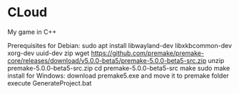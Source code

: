# CLoud
My game in C++



Prerequisites 
    for Debian:
        sudo apt install libwayland-dev libxkbcommon-dev xorg-dev uuid-dev zip
        wget https://github.com/premake/premake-core/releases/download/v5.0.0-beta5/premake-5.0.0-beta5-src.zip
        unzip premake-5.0.0-beta5-src.zip
        cd premake-5.0.0-beta5-src
        make
        sudo make install
    for Windows:
        download premake5.exe and move it to premake folder
        execute GenerateProject.bat